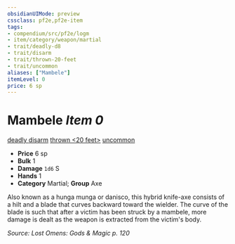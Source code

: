 ```yaml
---
obsidianUIMode: preview
cssclass: pf2e,pf2e-item
tags:
- compendium/src/pf2e/logm
- item/category/weapon/martial
- trait/deadly-d8
- trait/disarm
- trait/thrown-20-feet
- trait/uncommon
aliases: ["Mambele"]
itemLevel: 0
price: 6 sp
---
```

# Mambele *Item 0*  
[deadly <d8>](../../../rules/traits/deadly.md)  [disarm](../../../rules/traits/disarm.md)  [thrown <20 feet>](../../../rules/traits/thrown.md)  [uncommon](../../../rules/traits/uncommon.md)  

- **Price** 6 sp
- **Bulk** 1
- **Damage** `1d6` S
- **Hands** 1
- **Category** Martial; **Group** Axe 

Also known as a hunga munga or danisco, this hybrid knife-axe consists of a hilt and a blade that curves backward toward the wielder. The curve of the blade is such that after a victim has been struck by a mambele, more damage is dealt as the weapon is extracted from the victim's body.

*Source: Lost Omens: Gods & Magic p. 120*